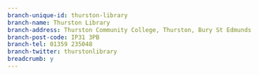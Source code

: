 ```yaml
---
branch-unique-id: thurston-library
branch-name: Thurston Library
branch-address: Thurston Community College, Thurston, Bury St Edmunds
branch-post-code: IP31 3PB
branch-tel: 01359 235048
branch-twitter: thurstonlibrary
breadcrumb: y
---
```

